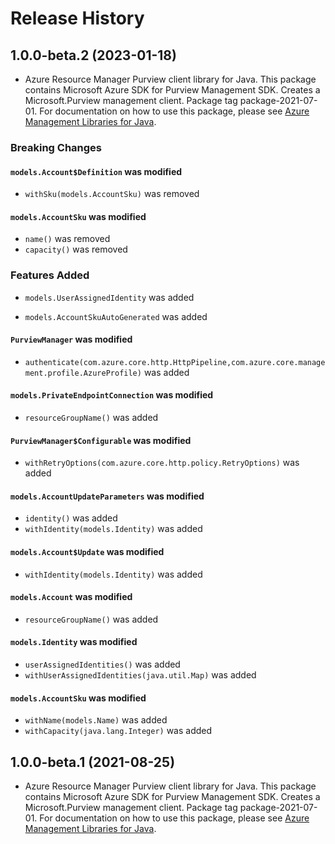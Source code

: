 # Release History

## 1.0.0-beta.2 (2023-01-18)

- Azure Resource Manager Purview client library for Java. This package contains Microsoft Azure SDK for Purview Management SDK. Creates a Microsoft.Purview management client. Package tag package-2021-07-01. For documentation on how to use this package, please see [Azure Management Libraries for Java](https://aka.ms/azsdk/java/mgmt).

### Breaking Changes

#### `models.Account$Definition` was modified

* `withSku(models.AccountSku)` was removed

#### `models.AccountSku` was modified

* `name()` was removed
* `capacity()` was removed

### Features Added

* `models.UserAssignedIdentity` was added

* `models.AccountSkuAutoGenerated` was added

#### `PurviewManager` was modified

* `authenticate(com.azure.core.http.HttpPipeline,com.azure.core.management.profile.AzureProfile)` was added

#### `models.PrivateEndpointConnection` was modified

* `resourceGroupName()` was added

#### `PurviewManager$Configurable` was modified

* `withRetryOptions(com.azure.core.http.policy.RetryOptions)` was added

#### `models.AccountUpdateParameters` was modified

* `identity()` was added
* `withIdentity(models.Identity)` was added

#### `models.Account$Update` was modified

* `withIdentity(models.Identity)` was added

#### `models.Account` was modified

* `resourceGroupName()` was added

#### `models.Identity` was modified

* `userAssignedIdentities()` was added
* `withUserAssignedIdentities(java.util.Map)` was added

#### `models.AccountSku` was modified

* `withName(models.Name)` was added
* `withCapacity(java.lang.Integer)` was added

## 1.0.0-beta.1 (2021-08-25)

- Azure Resource Manager Purview client library for Java. This package contains Microsoft Azure SDK for Purview Management SDK. Creates a Microsoft.Purview management client. Package tag package-2021-07-01. For documentation on how to use this package, please see [Azure Management Libraries for Java](https://aka.ms/azsdk/java/mgmt).

